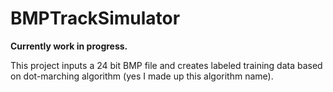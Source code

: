 # BMPTrackSimulator

 <b>Currently work in progress.</b>

 This project inputs a 24 bit BMP file and creates labeled training data based on dot-marching algorithm (yes I made up this algorithm name).
